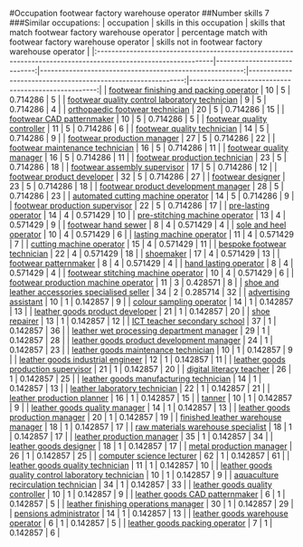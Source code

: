 #Occupation footwear factory warehouse operator
##Number skills 7
###Similar occupations:
| occupation                                                                                                    |   skills in this occupation |   skills that match footwear factory warehouse operator |   percentage match with footwear factory warehouse operator |   skills not in footwear factory warehouse operator |
|:--------------------------------------------------------------------------------------------------------------|----------------------------:|--------------------------------------------------------:|------------------------------------------------------------:|----------------------------------------------------:|
| [footwear finishing and packing operator](footwear_finishing_and_packing_operator.md)                         |                          10 |                                                       5 |                                                    0.714286 |                                                   5 |
| [footwear quality control laboratory technician](footwear_quality_control_laboratory_technician.md)           |                           9 |                                                       5 |                                                    0.714286 |                                                   4 |
| [orthopaedic footwear technician](orthopaedic_footwear_technician.md)                                         |                          20 |                                                       5 |                                                    0.714286 |                                                  15 |
| [footwear CAD patternmaker](footwear_CAD_patternmaker.md)                                                     |                          10 |                                                       5 |                                                    0.714286 |                                                   5 |
| [footwear quality controller](footwear_quality_controller.md)                                                 |                          11 |                                                       5 |                                                    0.714286 |                                                   6 |
| [footwear quality technician](footwear_quality_technician.md)                                                 |                          14 |                                                       5 |                                                    0.714286 |                                                   9 |
| [footwear production manager](footwear_production_manager.md)                                                 |                          27 |                                                       5 |                                                    0.714286 |                                                  22 |
| [footwear maintenance technician](footwear_maintenance_technician.md)                                         |                          16 |                                                       5 |                                                    0.714286 |                                                  11 |
| [footwear quality manager](footwear_quality_manager.md)                                                       |                          16 |                                                       5 |                                                    0.714286 |                                                  11 |
| [footwear production technician](footwear_production_technician.md)                                           |                          23 |                                                       5 |                                                    0.714286 |                                                  18 |
| [footwear assembly supervisor](footwear_assembly_supervisor.md)                                               |                          17 |                                                       5 |                                                    0.714286 |                                                  12 |
| [footwear product developer](footwear_product_developer.md)                                                   |                          32 |                                                       5 |                                                    0.714286 |                                                  27 |
| [footwear designer](footwear_designer.md)                                                                     |                          23 |                                                       5 |                                                    0.714286 |                                                  18 |
| [footwear product development manager](footwear_product_development_manager.md)                               |                          28 |                                                       5 |                                                    0.714286 |                                                  23 |
| [automated cutting machine operator](automated_cutting_machine_operator.md)                                   |                          14 |                                                       5 |                                                    0.714286 |                                                   9 |
| [footwear production supervisor](footwear_production_supervisor.md)                                           |                          22 |                                                       5 |                                                    0.714286 |                                                  17 |
| [pre-lasting operator](pre-lasting_operator.md)                                                               |                          14 |                                                       4 |                                                    0.571429 |                                                  10 |
| [pre-stitching machine operator](pre-stitching_machine_operator.md)                                           |                          13 |                                                       4 |                                                    0.571429 |                                                   9 |
| [footwear hand sewer](footwear_hand_sewer.md)                                                                 |                           8 |                                                       4 |                                                    0.571429 |                                                   4 |
| [sole and heel operator](sole_and_heel_operator.md)                                                           |                          10 |                                                       4 |                                                    0.571429 |                                                   6 |
| [lasting machine operator](lasting_machine_operator.md)                                                       |                          11 |                                                       4 |                                                    0.571429 |                                                   7 |
| [cutting machine operator](cutting_machine_operator.md)                                                       |                          15 |                                                       4 |                                                    0.571429 |                                                  11 |
| [bespoke footwear technician](bespoke_footwear_technician.md)                                                 |                          22 |                                                       4 |                                                    0.571429 |                                                  18 |
| [shoemaker](shoemaker.md)                                                                                     |                          17 |                                                       4 |                                                    0.571429 |                                                  13 |
| [footwear patternmaker](footwear_patternmaker.md)                                                             |                           8 |                                                       4 |                                                    0.571429 |                                                   4 |
| [hand lasting operator](hand_lasting_operator.md)                                                             |                           8 |                                                       4 |                                                    0.571429 |                                                   4 |
| [footwear stitching machine operator](footwear_stitching_machine_operator.md)                                 |                          10 |                                                       4 |                                                    0.571429 |                                                   6 |
| [footwear production machine operator](footwear_production_machine_operator.md)                               |                          11 |                                                       3 |                                                    0.428571 |                                                   8 |
| [shoe and leather accessories specialised seller](shoe_and_leather_accessories_specialised_seller.md)         |                          34 |                                                       2 |                                                    0.285714 |                                                  32 |
| [advertising assistant](advertising_assistant.md)                                                             |                          10 |                                                       1 |                                                    0.142857 |                                                   9 |
| [colour sampling operator](colour_sampling_operator.md)                                                       |                          14 |                                                       1 |                                                    0.142857 |                                                  13 |
| [leather goods product developer](leather_goods_product_developer.md)                                         |                          21 |                                                       1 |                                                    0.142857 |                                                  20 |
| [shoe repairer](shoe_repairer.md)                                                                             |                          13 |                                                       1 |                                                    0.142857 |                                                  12 |
| [ICT teacher secondary school](ICT_teacher_secondary_school.md)                                               |                          37 |                                                       1 |                                                    0.142857 |                                                  36 |
| [leather wet processing department manager](leather_wet_processing_department_manager.md)                     |                          29 |                                                       1 |                                                    0.142857 |                                                  28 |
| [leather goods product development manager](leather_goods_product_development_manager.md)                     |                          24 |                                                       1 |                                                    0.142857 |                                                  23 |
| [leather goods maintenance technician](leather_goods_maintenance_technician.md)                               |                          10 |                                                       1 |                                                    0.142857 |                                                   9 |
| [leather goods industrial engineer](leather_goods_industrial_engineer.md)                                     |                          12 |                                                       1 |                                                    0.142857 |                                                  11 |
| [leather goods production supervisor](leather_goods_production_supervisor.md)                                 |                          21 |                                                       1 |                                                    0.142857 |                                                  20 |
| [digital literacy teacher](digital_literacy_teacher.md)                                                       |                          26 |                                                       1 |                                                    0.142857 |                                                  25 |
| [leather goods manufacturing technician](leather_goods_manufacturing_technician.md)                           |                          14 |                                                       1 |                                                    0.142857 |                                                  13 |
| [leather laboratory technician](leather_laboratory_technician.md)                                             |                          22 |                                                       1 |                                                    0.142857 |                                                  21 |
| [leather production planner](leather_production_planner.md)                                                   |                          16 |                                                       1 |                                                    0.142857 |                                                  15 |
| [tanner](tanner.md)                                                                                           |                          10 |                                                       1 |                                                    0.142857 |                                                   9 |
| [leather goods quality manager](leather_goods_quality_manager.md)                                             |                          14 |                                                       1 |                                                    0.142857 |                                                  13 |
| [leather goods production manager](leather_goods_production_manager.md)                                       |                          20 |                                                       1 |                                                    0.142857 |                                                  19 |
| [finished leather warehouse manager](finished_leather_warehouse_manager.md)                                   |                          18 |                                                       1 |                                                    0.142857 |                                                  17 |
| [raw materials warehouse specialist](raw_materials_warehouse_specialist.md)                                   |                          18 |                                                       1 |                                                    0.142857 |                                                  17 |
| [leather production manager](leather_production_manager.md)                                                   |                          35 |                                                       1 |                                                    0.142857 |                                                  34 |
| [leather goods designer](leather_goods_designer.md)                                                           |                          18 |                                                       1 |                                                    0.142857 |                                                  17 |
| [metal production manager](metal_production_manager.md)                                                       |                          26 |                                                       1 |                                                    0.142857 |                                                  25 |
| [computer science lecturer](computer_science_lecturer.md)                                                     |                          62 |                                                       1 |                                                    0.142857 |                                                  61 |
| [leather goods quality technician](leather_goods_quality_technician.md)                                       |                          11 |                                                       1 |                                                    0.142857 |                                                  10 |
| [leather goods quality control laboratory technician](leather_goods_quality_control_laboratory_technician.md) |                          10 |                                                       1 |                                                    0.142857 |                                                   9 |
| [aquaculture recirculation technician](aquaculture_recirculation_technician.md)                               |                          34 |                                                       1 |                                                    0.142857 |                                                  33 |
| [leather goods quality controller](leather_goods_quality_controller.md)                                       |                          10 |                                                       1 |                                                    0.142857 |                                                   9 |
| [leather goods CAD patternmaker](leather_goods_CAD_patternmaker.md)                                           |                           6 |                                                       1 |                                                    0.142857 |                                                   5 |
| [leather finishing operations manager](leather_finishing_operations_manager.md)                               |                          30 |                                                       1 |                                                    0.142857 |                                                  29 |
| [pensions administrator](pensions_administrator.md)                                                           |                          14 |                                                       1 |                                                    0.142857 |                                                  13 |
| [leather goods warehouse operator](leather_goods_warehouse_operator.md)                                       |                           6 |                                                       1 |                                                    0.142857 |                                                   5 |
| [leather goods packing operator](leather_goods_packing_operator.md)                                           |                           7 |                                                       1 |                                                    0.142857 |                                                   6 |
